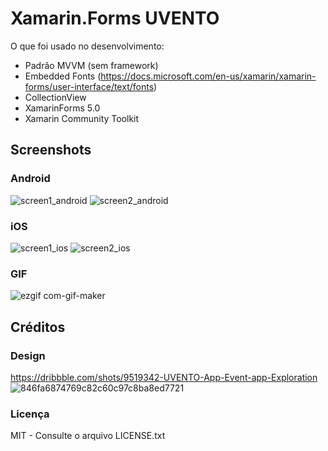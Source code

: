 # Xamarin.Forms UVENTO
O que foi usado no desenvolvimento:
- Padrão MVVM (sem framework)
- Embedded Fonts (https://docs.microsoft.com/en-us/xamarin/xamarin-forms/user-interface/text/fonts)
- CollectionView
- XamarinForms 5.0
- Xamarin Community Toolkit

## Screenshots
### Android
![screen1_android](https://user-images.githubusercontent.com/11803107/104140101-692dc200-538e-11eb-92e4-9b811a76bfb3.jpg)
![screen2_android](https://user-images.githubusercontent.com/11803107/104140111-75b21a80-538e-11eb-9a6e-7b296d969e9c.jpg)

### iOS
![screen1_ios](https://user-images.githubusercontent.com/11803107/104140124-8793bd80-538e-11eb-9f38-ab2831bf6fe0.PNG)
![screen2_ios](https://user-images.githubusercontent.com/11803107/104140132-8f536200-538e-11eb-959d-de38a3a2f811.PNG)

### GIF
![ezgif com-gif-maker](https://user-images.githubusercontent.com/11803107/104140617-11dd2100-5391-11eb-9948-12c4d5570d00.gif)

## Créditos
### Design
https://dribbble.com/shots/9519342-UVENTO-App-Event-app-Exploration
![846fa6874769c82c60c97c8ba8ed7721](https://user-images.githubusercontent.com/11803107/104140690-65e80580-5391-11eb-8a59-f1eae68064d0.png)

### Licença
MIT - Consulte o arquivo LICENSE.txt
